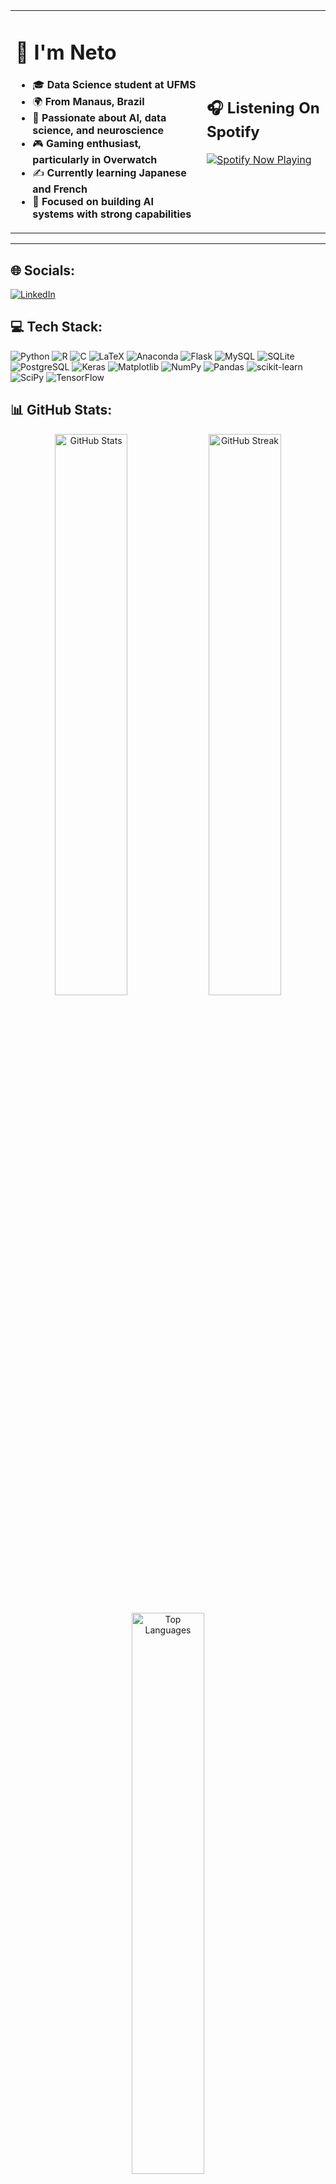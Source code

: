 <table>
  <tr>
    <td>
      <h1>👋 I'm Neto</h1>
      <ul>
        <li>🎓 <strong>Data Science student at UFMS</strong></li>
        <li>🌍 <strong>From Manaus, Brazil</strong></li>
        <li>🧠 <strong>Passionate about AI, data science, and neuroscience</strong></li>
        <li>🎮 <strong>Gaming enthusiast, particularly in Overwatch</strong></li>
        <li>✍️ <strong>Currently learning Japanese and French</strong></li>
        <li>🎯 <strong>Focused on building AI systems with strong capabilities</strong></li>
      </ul>
    </td>

  <td>
    <h2>🎧 Listening On Spotify</h2>
      <a href="https://spotify-github-profile.kittinanx.com/api/view?uid=poh4epro8mu0q95q63zlny6tw&redirect=true">
        <img src="https://spotify-github-profile.kittinanx.com/api/view?uid=poh4epro8mu0q95q63zlny6tw&cover_image=true&theme=default&show_offline=false&background_color=000000&interchange=true&bar_color=0a0a0a&bar_color_cover=true" alt="Spotify Now Playing" />
      </a>
  </td>
  </tr>
</table>

---

## 🌐 Socials:
[![LinkedIn](https://img.shields.io/badge/LinkedIn-0A66C2?style=for-the-badge&logo=linkedin&logoColor=white)](https://www.linkedin.com/in/carlos-neto-417049234/)

## 💻 Tech Stack:
![Python](https://img.shields.io/badge/Python-3776AB?style=for-the-badge&logo=python&logoColor=white)
![R](https://img.shields.io/badge/R-276DC3?style=for-the-badge&logo=r&logoColor=white)
![C](https://img.shields.io/badge/C-A8B9CC?style=for-the-badge&logo=c&logoColor=white)
![LaTeX](https://img.shields.io/badge/LaTeX-008080?style=for-the-badge&logo=latex&logoColor=white)
![Anaconda](https://img.shields.io/badge/Anaconda-44A833?style=for-the-badge&logo=anaconda&logoColor=white)
![Flask](https://img.shields.io/badge/Flask-000000?style=for-the-badge&logo=flask&logoColor=white)
![MySQL](https://img.shields.io/badge/MySQL-4479A1?style=for-the-badge&logo=mysql&logoColor=white)
![SQLite](https://img.shields.io/badge/SQLite-003B57?style=for-the-badge&logo=sqlite&logoColor=white)
![PostgreSQL](https://img.shields.io/badge/PostgreSQL-336791?style=for-the-badge&logo=postgresql&logoColor=white)
![Keras](https://img.shields.io/badge/Keras-D00000?style=for-the-badge&logo=keras&logoColor=white)
![Matplotlib](https://img.shields.io/badge/Matplotlib-000000?style=for-the-badge&logo=matplotlib&logoColor=white)
![NumPy](https://img.shields.io/badge/NumPy-013243?style=for-the-badge&logo=numpy&logoColor=white)
![Pandas](https://img.shields.io/badge/Pandas-150458?style=for-the-badge&logo=pandas&logoColor=white)
![scikit-learn](https://img.shields.io/badge/scikit--learn-F7931E?style=for-the-badge&logo=scikit-learn&logoColor=white)
![SciPy](https://img.shields.io/badge/SciPy-8CAAE6?style=for-the-badge&logo=scipy&logoColor=white)
![TensorFlow](https://img.shields.io/badge/TensorFlow-FF6F00?style=for-the-badge&logo=tensorflow&logoColor=white)

## 📊 GitHub Stats:

<p align="center">
  <img src="https://github-readme-stats.vercel.app/api?username=aka1Neto&theme=dark&hide_border=true&include_all_commits=true&count_private=false" width="48%" alt="GitHub Stats" />
  <img src="https://github-readme-streak-stats.herokuapp.com/?user=aka1Neto&theme=dark&hide_border=true" width="48%" alt="GitHub Streak" />
</p>

<p align="center">
  <img src="https://github-readme-stats.vercel.app/api/top-langs/?username=aka1Neto&theme=dark&hide_border=true&include_all_commits=true&count_private=false&layout=compact" width="48%" alt="Top Languages" />
</p>
